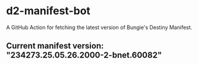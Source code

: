 # d2-manifest-bot
A GitHub Action for fetching the latest version of Bungie's Destiny Manifest.
## Current manifest version: "234273.25.05.26.2000-2-bnet.60082"